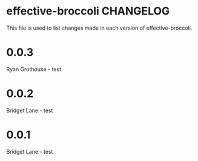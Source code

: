 effective-broccoli CHANGELOG
==============================


This file is used to list changes made in each version of effective-broccoli.

# 0.0.3

Ryan Grothouse - test

# 0.0.2

Bridget Lane - test

# 0.0.1

Bridget Lane - test

